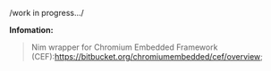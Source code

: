 ﻿/work in progress.../

**Infomation:**

> Nim wrapper for Chromium Embedded Framework (CEF):https://bitbucket.org/chromiumembedded/cef/overview;

